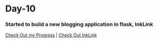 # Day-10
### Started to build a new blogging application in flask, InkLink
[Check Out my Progress](https://100daysofcode2023.netlify.app) | [Check Out InkLink](https://github.com/Akash-nath29/InkLink)